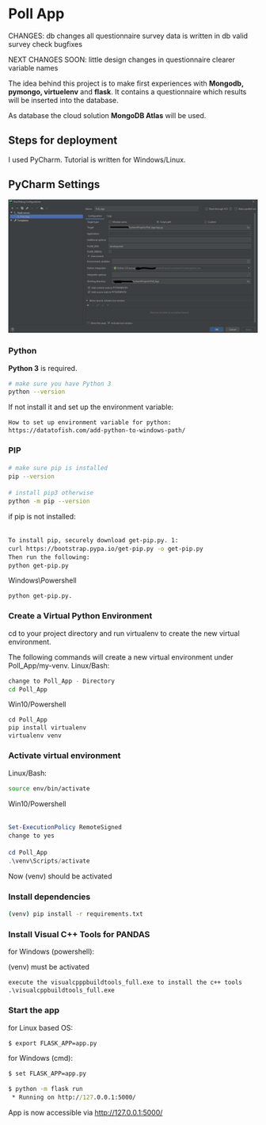# Poll App

CHANGES:
    db changes
    all questionnaire survey data is written in db
    valid survey check
    bugfixes
    
NEXT CHANGES SOON:
    little design changes in questionnaire
    clearer variable names

The idea behind this project is to make first experiences with **Mongodb, pymongo, virtuelenv** and **flask**.
It contains a questionnaire which results will be inserted into the database.
 

As database the cloud solution **MongoDB Atlas** will be used.

## Steps for deployment

I used PyCharm.
Tutorial is written for Windows/Linux.

## PyCharm Settings

![PyCharm-Configuration](https://raw.githubusercontent.com/chrisschu/Poll_App/master/static/PyCharm_Settings.PNG)


### Python
**Python 3** is required.

```bash
# make sure you have Python 3
python --version
```
If not install it and set up the environment variable:

    How to set up environment variable for python:
    https://datatofish.com/add-python-to-windows-path/


### PIP

```bash
# make sure pip is installed
pip --version

# install pip3 otherwise
python -m pip --version
```
if pip is not installed: 
```bash

To install pip, securely download get-pip.py. 1:
curl https://bootstrap.pypa.io/get-pip.py -o get-pip.py
Then run the following:
python get-pip.py
```
Windows\Powershell
```
python get-pip.py.
```
### Create a Virtual Python Environment
cd to your project directory and run virtualenv to create the new virtual environment.

The following commands will create a new virtual environment under Poll_App/my-venv.
Linux/Bash:
```bash
change to Poll_App - Directory
cd Poll_App
```

Win10/Powershell
```
cd Poll_App 
pip install virtualenv
virtualenv venv
```

### Activate virtual environment

Linux/Bash:
```bash
source env/bin/activate
```
Win10/Powershell

```powershell

Set-ExecutionPolicy RemoteSigned
change to yes

cd Poll_App
.\venv\Scripts/activate
```
Now (venv) should be activated
### Install dependencies

```bash
(venv) pip install -r requirements.txt
```

### Install Visual C++ Tools for PANDAS 

for Windows (powershell):

(venv) must be activated
```
execute the visualcpppbuildtools_full.exe to install the c++ tools
.\visualcppbuildtools_full.exe
```

### Start the app
for Linux based OS:

```bash
$ export FLASK_APP=app.py
```

for Windows (cmd):
```cmd
$ set FLASK_APP=app.py
```
```cmd
$ python -m flask run
 * Running on http://127.0.0.1:5000/
```

App is now accessible via http://127.0.0.1:5000/